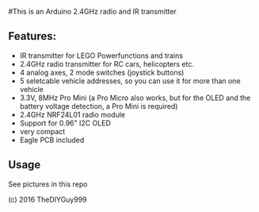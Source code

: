 #This is an Arduino 2.4GHz radio and IR transmitter
## Features:
- IR transmitter for LEGO Powerfunctions and trains
- 2.4GHz radio transmitter for RC cars, helicopters etc.
- 4 analog axes, 2 mode switches (joystick buttons)
- 5 seletcable vehicle addresses, so you can use it for more than one vehicle
- 3.3V, 8MHz Pro Mini (a Pro Micro also works, but for the OLED and the battery voltage detection, a Pro Mini is required)
- 2.4GHz NRF24L01 radio module
- Support for 0.96" I2C OLED
- very compact
- Eagle PCB included

## Usage

See pictures in this repo

(c) 2016 TheDIYGuy999